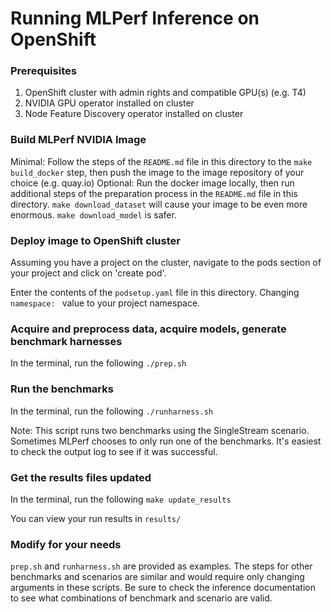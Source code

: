 # Running MLPerf Inference on OpenShift

### Prerequisites
1. OpenShift cluster with admin rights and compatible GPU(s) (e.g. T4)
2. NVIDIA GPU operator installed on cluster
3. Node Feature Discovery operator installed on cluster

### Build MLPerf NVIDIA Image
Minimal: Follow the steps of the `README.md` file in this directory to the `make build_docker` step, then push the image to the image repository of your choice (e.g. quay.io)
Optional: Run the docker image locally, then run additional steps of the preparation process in the `README.md` file in this directory. `make download_dataset` will cause your image to be even more enormous. `make download_model` is safer. 

### Deploy image to OpenShift cluster 
Assuming you have a project on the cluster, navigate to the pods section of your project and click on 'create pod'.

Enter the contents of the `podsetup.yaml` file in this directory. Changing `namespace: ` value to your project namespace. 

### Acquire and preprocess data, acquire models, generate benchmark harnesses
In the terminal, run the following `./prep.sh`

### Run the benchmarks
In the terminal, run the following `./runharness.sh`

Note: This script runs two benchmarks using the SingleStream scenario. Sometimes MLPerf chooses to only run one of the benchmarks. It's easiest to check the output log to see if it was successful.

### Get the results files updated
In the terminal, run the following `make update_results` 

You can view your run results in `results/`

### Modify for your needs
`prep.sh` and `runharness.sh` are provided as examples. The steps for other benchmarks and scenarios are similar and would require only changing arguments in these scripts. Be sure to check the inference documentation to see what combinations of benchmark and scenario are valid. 


